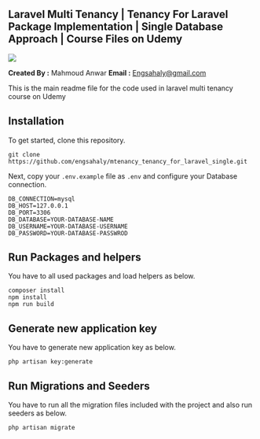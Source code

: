 ## Laravel Multi Tenancy | Tenancy For Laravel Package Implementation | Single Database Approach | Course Files on Udemy

<img src="https://img-b.udemycdn.com/course/750x422/6137137_3960.jpg"> 

**Created By :** Mahmoud Anwar
**Email :** Engsahaly@gmail.com

This is the main readme file for the code used in laravel multi tenancy course on Udemy

## Installation

To get started, clone this repository.

```
git clone https://github.com/engsahaly/mtenancy_tenancy_for_laravel_single.git
```

Next, copy your `.env.example` file as `.env` and configure your Database connection.

```
DB_CONNECTION=mysql
DB_HOST=127.0.0.1
DB_PORT=3306
DB_DATABASE=YOUR-DATABASE-NAME
DB_USERNAME=YOUR-DATABASE-USERNAME
DB_PASSWORD=YOUR-DATABASE-PASSWROD
```

## Run Packages and helpers

You have to all used packages and load helpers as below.

```
composer install
npm install
npm run build
```

## Generate new application key

You have to generate new application key as below.

```
php artisan key:generate
```

## Run Migrations and Seeders

You have to run all the migration files included with the project and also run seeders as below.

```
php artisan migrate
```
